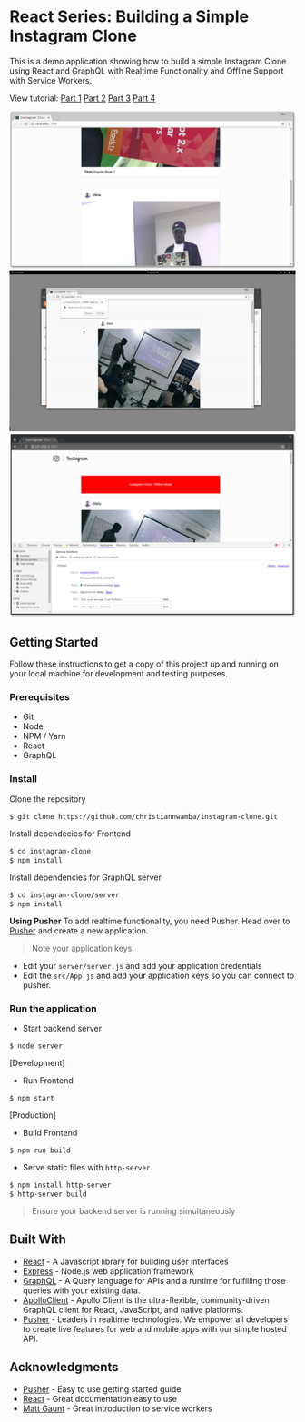 # React Series: Building a Simple Instagram Clone

This is a demo application showing how to build a simple Instagram Clone using React and GraphQL with Realtime Functionality and Offline Support with Service Workers.

View tutorial: [Part 1](https://pusher.com/tutorials/instagram-clone-part-1) [Part 2](https://pusher.com/tutorials/instagram-clone-part-2) [Part 3](https://pusher.com/tutorials/instagram-clone-part-3) [Part 4](https://pusher.com/tutorials/instagram-clone-part-4)

<img src="demo/demo.png" alt="Instagram clone">

<img src="demo/demo1.gif" alt="Realtime Posts">

<img src="demo/demo2.png" alt="Offline Mode">

## Getting Started
Follow these instructions to get a copy of this project up and running on your local machine for development and testing purposes.

### Prerequisites
- Git
- Node
- NPM / Yarn
- React
- GraphQL

### Install 
Clone the repository

```
$ git clone https://github.com/christiannwamba/instagram-clone.git
```

Install dependecies for Frontend
```
$ cd instagram-clone
$ npm install
```

Install dependencies for GraphQL server
```
$ cd instagram-clone/server
$ npm install
```

**Using Pusher**
To add realtime functionality, you need Pusher. Head over to [Pusher](https://pusher.com) and create a new application.

> Note your application keys.

- Edit your `server/server.js` and add your application credentials
- Edit the `src/App.js` and add your application keys so you can connect to pusher.


### Run the application
- Start backend server
```
$ node server
```

[Development] 
- Run Frontend
```
$ npm start
```

[Production] 
- Build Frontend
```
$ npm run build
```

- Serve static files with `http-server`
```
$ npm install http-server
$ http-server build
```

> Ensure your backend server is running simultaneously

## Built With
- [React](https://reactjs.org) - A Javascript library for building user interfaces
- [Express](https://expressjs.com) - Node.js web application framework
- [GraphQL](https://graphql.org) - A Query language for APIs and a runtime for fulfilling those queries with your existing data.
- [ApolloClient](https://www.apollographql.com/client) - Apollo Client is the ultra-flexible, community-driven GraphQL client for React, JavaScript, and native platforms.
- [Pusher](https://pusher.com) - Leaders in realtime technologies. We empower all developers to create live features for web and mobile apps with our simple hosted API.

## Acknowledgments
- [Pusher](https://pusher.com) -  Easy to use getting started guide
- [React](https://reactjs.org) - Great documentation easy to use
- [Matt Gaunt](https://developers.google.com/web/fundamentals/primers/service-workers/) - Great introduction to service workers

